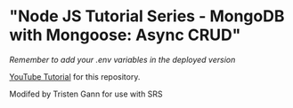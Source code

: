 # "Node JS Tutorial Series - MongoDB with Mongoose: Async CRUD"

_Remember to add your .env variables in the deployed version_

[YouTube Tutorial](https://youtu.be/AWlLhRQJvtw) for this repository.

Modifed by Tristen Gann for use with SRS